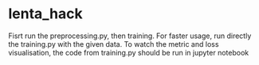 # lenta_hack

Fisrt run the preprocessing.py, then training. For faster usage, run directly the training.py with the given data. 
To watch the metric and loss visualisation, the code from training.py should be run in jupyter notebook
